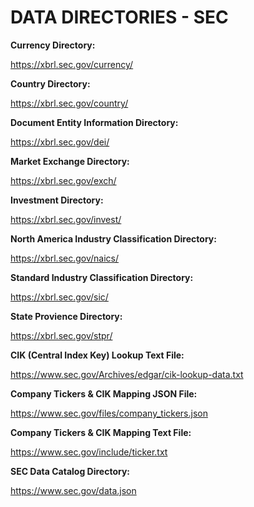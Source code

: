 # DATA DIRECTORIES - SEC

**Currency Directory:**

<https://xbrl.sec.gov/currency/>

**Country Directory:**

<https://xbrl.sec.gov/country/>

**Document Entity Information Directory:**

<https://xbrl.sec.gov/dei/>

**Market Exchange Directory:**

<https://xbrl.sec.gov/exch/>

**Investment Directory:**

<https://xbrl.sec.gov/invest/>

**North America Industry Classification Directory:**

<https://xbrl.sec.gov/naics/>

**Standard Industry Classification Directory:**

<https://xbrl.sec.gov/sic/>

**State Provience Directory:**

<https://xbrl.sec.gov/stpr/>

**CIK (Central Index Key) Lookup Text File:**

<https://www.sec.gov/Archives/edgar/cik-lookup-data.txt>

**Company Tickers & CIK Mapping JSON File:**

<https://www.sec.gov/files/company_tickers.json>

**Company Tickers & CIK Mapping Text File:**

<https://www.sec.gov/include/ticker.txt>

**SEC Data Catalog Directory:**

<https://www.sec.gov/data.json>